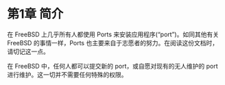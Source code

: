 # 第1章 简介

在 FreeBSD 上几乎所有人都使用 Ports 来安装应用程序(“port”)。如同其他有关 FreeBSD 的事情一样，Ports 也主要来自于志愿者的努力。在阅读这份文档时，请切记这一点。

在 FreeBSD 中，任何人都可以提交新的 port，或自愿对现有的无人维护的 port 进行维护。这一切并不需要任何特殊的权限。


